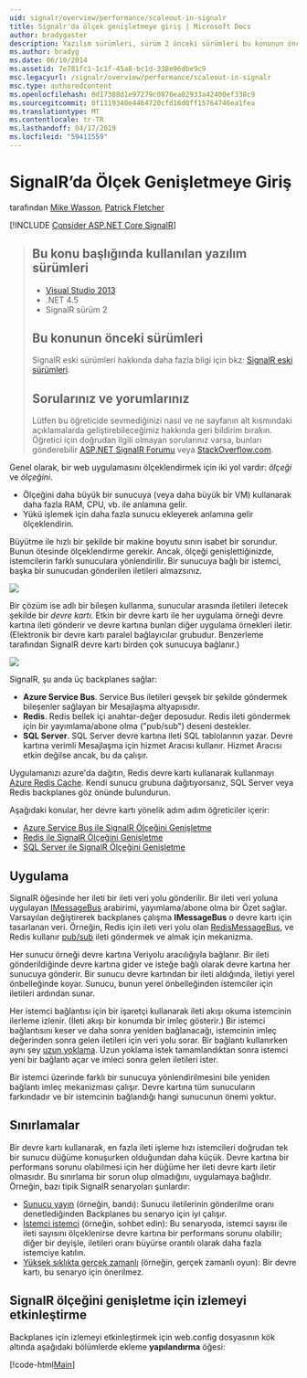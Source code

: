 ```yaml
---
uid: signalr/overview/performance/scaleout-in-signalr
title: Signalr'da ölçek genişletmeye giriş | Microsoft Docs
author: bradygaster
description: Yazılım sürümleri, sürüm 2 önceki sürümleri bu konunun önceki sürümleri hakkında bilgi için bu konu Visual Studio 2013 .NET 4.5 SignalR kullanılan...
ms.author: bradyg
ms.date: 06/10/2014
ms.assetid: 7e781fc1-1c1f-45a8-bc1d-338e96dbe9c9
msc.legacyurl: /signalr/overview/performance/scaleout-in-signalr
msc.type: authoredcontent
ms.openlocfilehash: 0d17308d1e97279c0870ea02933a42400ef338c9
ms.sourcegitcommit: 0f1119340e4464720cfd16d0ff15764746ea1fea
ms.translationtype: MT
ms.contentlocale: tr-TR
ms.lasthandoff: 04/17/2019
ms.locfileid: "59411559"
---
```

# <a name="introduction-to-scaleout-in-signalr"></a>SignalR’da Ölçek Genişletmeye Giriş

tarafından [Mike Wasson](https://github.com/MikeWasson), [Patrick Fletcher](https://github.com/pfletcher)

[!INCLUDE [Consider ASP.NET Core SignalR](~/includes/signalr/signalr-version-disambiguation.md)]

> ## <a name="software-versions-used-in-this-topic"></a>Bu konu başlığında kullanılan yazılım sürümleri
>
>
> - [Visual Studio 2013](https://my.visualstudio.com/Downloads?q=visual%20studio%202013)
> - .NET 4.5
> - SignalR sürüm 2
>
>
>
> ## <a name="previous-versions-of-this-topic"></a>Bu konunun önceki sürümleri
>
> SignalR eski sürümleri hakkında daha fazla bilgi için bkz: [SignalR eski sürümleri](../older-versions/index.md).
>
> ## <a name="questions-and-comments"></a>Sorularınız ve yorumlarınız
>
> Lütfen bu öğreticide sevmediğinizi nasıl ve ne sayfanın alt kısmındaki açıklamalarda geliştirebileceğimiz hakkında geri bildirim bırakın. Öğretici için doğrudan ilgili olmayan sorularınız varsa, bunları gönderebilir [ASP.NET SignalR Forumu](https://forums.asp.net/1254.aspx/1?ASP+NET+SignalR) veya [StackOverflow.com](http://stackoverflow.com/).


Genel olarak, bir web uygulamasını ölçeklendirmek için iki yol vardır: *ölçeği* ve *ölçeğini*.

- Ölçeğini daha büyük bir sunucuya (veya daha büyük bir VM) kullanarak daha fazla RAM, CPU, vb. ile anlamına gelir.
- Yükü işlemek için daha fazla sunucu ekleyerek anlamına gelir ölçeklendirin.

Büyütme ile hızlı bir şekilde bir makine boyutu sınırı isabet bir sorundur. Bunun ötesinde ölçeklendirme gerekir. Ancak, ölçeği genişlettiğinizde, istemcilerin farklı sunuculara yönlendirilir. Bir sunucuya bağlı bir istemci, başka bir sunucudan gönderilen iletileri almazsınız.

![](scaleout-in-signalr/_static/image1.png)

Bir çözüm ise adlı bir bileşen kullanma, sunucular arasında iletileri iletecek şekilde bir *devre kartı*. Etkin bir devre kartı ile her uygulama örneği devre kartına ileti gönderir ve devre kartına bunları diğer uygulama örnekleri iletir. (Elektronik bir devre kartı paralel bağlayıcılar grubudur. Benzerleme tarafından SignalR devre kartı birden çok sunucuya bağlanır.)

![](scaleout-in-signalr/_static/image2.png)

SignalR, şu anda üç backplanes sağlar:

- **Azure Service Bus**. Service Bus iletileri gevşek bir şekilde göndermek bileşenler sağlayan bir Mesajlaşma altyapısıdır.
- **Redis**. Redis bellek içi anahtar-değer deposudur. Redis ileti göndermek için bir yayımlama/abone olma ("pub/sub") deseni destekler.
- **SQL Server**. SQL Server devre kartına ileti SQL tablolarının yazar. Devre kartına verimli Mesajlaşma için hizmet Aracısı kullanır. Hizmet Aracısı etkin değilse ancak, bu da çalışır.

Uygulamanızı azure'da dağıtın, Redis devre kartı kullanarak kullanmayı [Azure Redis Cache](https://azure.microsoft.com/services/cache/). Kendi sunucu grubuna dağıtıyorsanız, SQL Server veya Redis backplanes göz önünde bulundurun.

Aşağıdaki konular, her devre kartı yönelik adım adım öğreticiler içerir:

- [Azure Service Bus ile SignalR Ölçeğini Genişletme](scaleout-with-windows-azure-service-bus.md)
- [Redis ile SignalR Ölçeğini Genişletme](scaleout-with-redis.md)
- [SQL Server ile SignalR Ölçeğini Genişletme](scaleout-with-sql-server.md)

## <a name="implementation"></a>Uygulama

SignalR öğesinde her ileti bir ileti veri yolu gönderilir. Bir ileti veri yoluna uygulayan [IMessageBus](https://msdn.microsoft.com/library/microsoft.aspnet.signalr.messaging.imessagebus(v=vs.100).aspx) arabirimi, yayımlama/abone olma bir Özet sağlar. Varsayılan değiştirerek backplanes çalışma **IMessageBus** o devre kartı için tasarlanan veri. Örneğin, Redis için ileti veri yolu olan [RedisMessageBus](https://msdn.microsoft.com/library/microsoft.aspnet.signalr.redis.redismessagebus(v=vs.100).aspx), ve Redis kullanır [pub/sub](http://redis.io/topics/pubsub) ileti göndermek ve almak için mekanizma.

Her sunucu örneği devre kartına Veriyolu aracılığıyla bağlanır. Bir ileti gönderildiğinde devre kartına gider ve isteğe bağlı olarak devre kartına her sunucuya gönderir. Bir sunucu devre kartından bir ileti aldığında, iletiyi yerel önbelleğinde koyar. Sunucu, bunun yerel önbelleğinden istemciler için iletileri ardından sunar.

Her istemci bağlantısı için bir işaretçi kullanarak ileti akışı okuma istemcinin ilerleme izlenir. (İleti akışı bir konumda bir imleç gösterir.) Bir istemci bağlantısını keser ve daha sonra yeniden bağlanacağı, istemcinin imleç değerinden sonra gelen iletileri için veri yolu sorar. Bir bağlantı kullanırken aynı şey [uzun yoklama](../getting-started/introduction-to-signalr.md#transports). Uzun yoklama istek tamamlandıktan sonra istemci yeni bir bağlantı açar ve imleci sonra gelen iletileri ister.

Bir istemci üzerinde farklı bir sunucuya yönlendirilmesini bile yeniden bağlantı imleç mekanizması çalışır. Devre kartına tüm sunucuların farkındadır ve bir istemcinin bağlandığı hangi sunucunun önemi yoktur.

## <a name="limitations"></a>Sınırlamalar

Bir devre kartı kullanarak, en fazla ileti işleme hızı istemcileri doğrudan tek bir sunucu düğüme konuşurken olduğundan daha küçük. Devre kartına bir performans sorunu olabilmesi için her düğüme her ileti devre kartı iletir olmasıdır. Bu sınırlama bir sorun olup olmadığını, uygulamaya bağlıdır. Örneğin, bazı tipik SignalR senaryoları şunlardır:

- [Sunucu yayın](../getting-started/tutorial-server-broadcast-with-signalr.md) (örneğin, bandı): Sunucu iletilerinin gönderilme oranı denetlediğinden Backplanes bu senaryo için iyi çalışır.
- [İstemci istemci](../getting-started/tutorial-getting-started-with-signalr.md) (örneğin, sohbet edin): Bu senaryoda, istemci sayısı ile ileti sayısını ölçeklenirse devre kartına bir performans sorunu olabilir; diğer bir deyişle, iletileri oranı büyürse orantılı olarak daha fazla istemciye katılın.
- [Yüksek sıklıkta gerçek zamanlı](../getting-started/tutorial-high-frequency-realtime-with-signalr.md) (örneğin, gerçek zamanlı oyun): Bir devre kartı, bu senaryo için önerilmez.

## <a name="enabling-tracing-for-signalr-scaleout"></a>SignalR ölçeğini genişletme için izlemeyi etkinleştirme

Backplanes için izlemeyi etkinleştirmek için web.config dosyasının kök altında aşağıdaki bölümlerde ekleme **yapılandırma** öğesi:

[!code-html[Main](scaleout-in-signalr/samples/sample1.html)]
